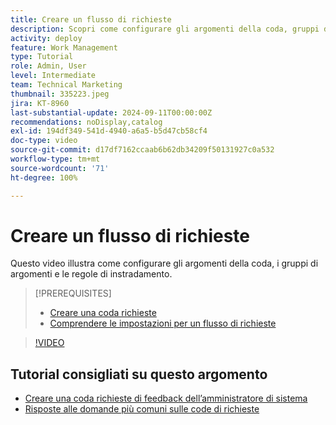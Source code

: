 ```yaml
---
title: Creare un flusso di richieste
description: Scopri come configurare gli argomenti della coda, gruppi di argomenti e regole di instradamento per contribuire a gestire la richiesta e l’assunzione del lavoro.
activity: deploy
feature: Work Management
type: Tutorial
role: Admin, User
level: Intermediate
team: Technical Marketing
thumbnail: 335223.jpeg
jira: KT-8960
last-substantial-update: 2024-09-11T00:00:00Z
recommendations: noDisplay,catalog
exl-id: 194df349-541d-4940-a6a5-b5d47cb58cf4
doc-type: video
source-git-commit: d17df7162ccaab6b62db34209f50131927c0a532
workflow-type: tm+mt
source-wordcount: '71'
ht-degree: 100%

---
```


# Creare un flusso di richieste

Questo video illustra come configurare gli argomenti della coda, i gruppi di argomenti e le regole di instradamento.

>[!PREREQUISITES]
>
>* [Creare una coda richieste](/help/manage-work/request-queues/create-a-request-queue.md)
>* [Comprendere le impostazioni per un flusso di richieste](/help/manage-work/request-queues/understand-settings-for-a-flow-request.md)

>[!VIDEO](https://video.tv.adobe.com/v/335223/?quality=12&learn=on&enablevpops)

## Tutorial consigliati su questo argomento

* [Creare una coda richieste di feedback dell’amministratore di sistema](/help/manage-work/request-queues/create-a-system-admin-feedback-request-queue.md)
* [Risposte alle domande più comuni sulle code di richieste](/help/manage-work/request-queues/request-queue-faq.md)


